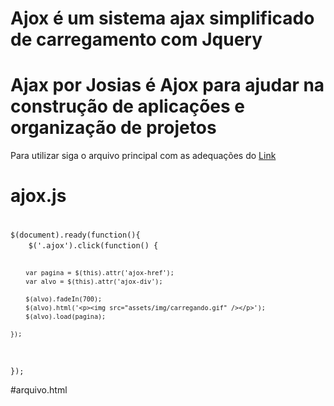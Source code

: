 # Ajox é um sistema ajax simplificado de carregamento com Jquery
# Ajax por Josias é Ajox para ajudar na construção de aplicações e organização de projetos

Para utilizar siga o arquivo principal com as adequações do <a href="">Link</a>

# ajox.js

<code>
$(document).ready(function(){
	$('.ajox').click(function() {
		
		var pagina = $(this).attr('ajox-href');
		var alvo = $(this).attr('ajox-div');

		$(alvo).fadeIn(700);
  		$(alvo).html('<p><img src="assets/img/carregando.gif" /></p>');
		$(alvo).load(pagina);
		
	});
});
</code>


#arquivo.html

<code>
<a href="javascript:void(0);" class="ajox" ajox-href="elemento_externo.html" ajox-div="areadebusca"><i class="fas fa-search"></i></a>
</code>